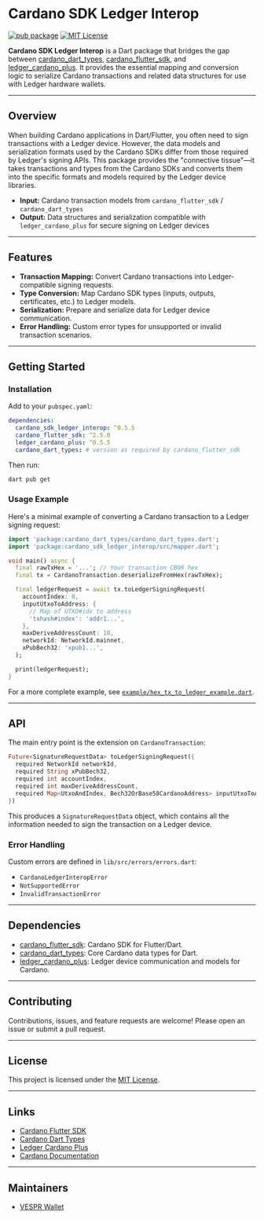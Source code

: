 # Cardano SDK Ledger Interop

[![pub package](https://img.shields.io/pub/v/cardano_sdk_ledger_interop.svg)](https://pub.dev/packages/cardano_sdk_ledger_interop)
[![MIT License](https://img.shields.io/badge/license-MIT-blue.svg)](LICENSE)

**Cardano SDK Ledger Interop** is a Dart package that bridges the gap between [cardano_dart_types](https://github.com/vespr-wallet/cardano_dart_types), [cardano_flutter_sdk](https://github.com/vespr-wallet/cardano_dart_sdk), and [ledger_cardano_plus](https://pub.dev/packages/ledger_cardano_plus). It provides the essential mapping and conversion logic to serialize Cardano transactions and related data structures for use with Ledger hardware wallets.

---

## Overview

When building Cardano applications in Dart/Flutter, you often need to sign transactions with a Ledger device. However, the data models and serialization formats used by the Cardano SDKs differ from those required by Ledger's signing APIs. This package provides the "connective tissue"—it takes transactions and types from the Cardano SDKs and converts them into the specific formats and models required by the Ledger device libraries.

- **Input:** Cardano transaction models from `cardano_flutter_sdk` / `cardano_dart_types`
- **Output:** Data structures and serialization compatible with `ledger_cardano_plus` for secure signing on Ledger devices

---

## Features

- **Transaction Mapping:** Convert Cardano transactions into Ledger-compatible signing requests.
- **Type Conversion:** Map Cardano SDK types (inputs, outputs, certificates, etc.) to Ledger models.
- **Serialization:** Prepare and serialize data for Ledger device communication.
- **Error Handling:** Custom error types for unsupported or invalid transaction scenarios.

---

## Getting Started

### Installation

Add to your `pubspec.yaml`:

```yaml
dependencies:
  cardano_sdk_ledger_interop: ^0.5.5
  cardano_flutter_sdk: ^2.5.0
  ledger_cardano_plus: ^0.5.5
  cardano_dart_types: # version as required by cardano_flutter_sdk
```

Then run:

```sh
dart pub get
```

### Usage Example

Here's a minimal example of converting a Cardano transaction to a Ledger signing request:

```dart
import 'package:cardano_dart_types/cardano_dart_types.dart';
import 'package:cardano_sdk_ledger_interop/src/mapper.dart';

void main() async {
  final rawTxHex = '...'; // Your transaction CBOR hex
  final tx = CardanoTransaction.deserializeFromHex(rawTxHex);

  final ledgerRequest = await tx.toLedgerSigningRequest(
    accountIndex: 0,
    inputUtxoToAddress: {
      // Map of UTXO#idx to address
      'txhash#index': 'addr1...',
    },
    maxDeriveAddressCount: 10,
    networkId: NetworkId.mainnet,
    xPubBech32: 'xpub1...',
  );

  print(ledgerRequest);
}
```

For a more complete example, see [`example/hex_tx_to_ledger_example.dart`](example/hex_tx_to_ledger_example.dart).

---

## API

The main entry point is the extension on `CardanoTransaction`:

```dart
Future<SignatureRequestData> toLedgerSigningRequest({
  required NetworkId networkId,
  required String xPubBech32,
  required int accountIndex,
  required int maxDeriveAddressCount,
  required Map<UtxoAndIndex, Bech32OrBase58CardanoAddress> inputUtxoToAddress,
})
```

This produces a `SignatureRequestData` object, which contains all the information needed to sign the transaction on a Ledger device.

### Error Handling

Custom errors are defined in `lib/src/errors/errors.dart`:

- `CardanoLedgerInteropError`
- `NotSupportedError`
- `InvalidTransactionError`

---

## Dependencies

- [cardano_flutter_sdk](https://github.com/vespr-wallet/cardano_flutter_sdk): Cardano SDK for Flutter/Dart.
- [cardano_dart_types](https://github.com/vespr-wallet/cardano_dart_types): Core Cardano data types for Dart.
- [ledger_cardano_plus](https://pub.dev/packages/ledger_cardano_plus): Ledger device communication and models for Cardano.

---

## Contributing

Contributions, issues, and feature requests are welcome! Please open an issue or submit a pull request.

---

## License

This project is licensed under the [MIT License](LICENSE).

---

## Links

- [Cardano Flutter SDK](https://github.com/vespr-wallet/cardano_flutter_sdk)
- [Cardano Dart Types](https://github.com/vespr-wallet/cardano_dart_types)
- [Ledger Cardano Plus](https://pub.dev/packages/ledger_cardano_plus)
- [Cardano Documentation](https://docs.cardano.org/)

---

## Maintainers

- [VESPR Wallet](https://vespr.xyz)

